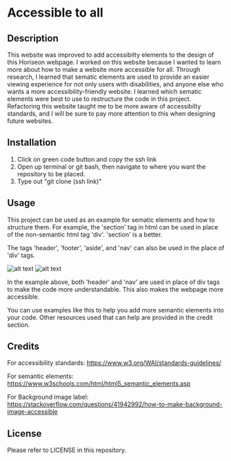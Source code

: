 # Accessible to all

## Description
This website was improved to add accessibilty elements to the design of this Horiseon webpage. I worked on this website because I wanted to learn more about how to make a website more accessible for all. Through research, I learned that sematic elements are used to provide an easier viewing experience for not only users with disabilities, and anyone else who wants a more accessibility-friendly website. I learned which sematic elements were best to use to restructure the code in this project. Refactoring this website taught me to be more aware of accessibilty standards, and I will be sure to pay more attention to this when designing future websites.

## Installation
1. Click on green code button and copy the ssh link
2. Open up terminal or git bash, then navigate to where you want the repository to be placed.
3. Type out "git clone (ssh link)"

## Usage
This project can be used as an example for sematic elements and how to structure them. For example, the 'section' tag in html can be used in place of the non-semantic html tag 'div'. 'section' is a better. 

The tags 'header', 'footer', 'aside', and 'nav' can also be used in the place of 'div' tags. 

![alt text](assets/images/code-with-div.png)
![alt text](assets/images/code-without-div.png)

In the example above, both 'header' and 'nav' are used in place of div tags to make the code more understandable. This also makes the webpage more accessible. 

You can use examples like this to help you add more semantic elements into your code. Other resources used that can help are provided in the credit section.

## Credits
For accessibility standards: https://www.w3.org/WAI/standards-guidelines/

For semantic elements: https://www.w3schools.com/html/html5_semantic_elements.asp

For Background image label: https://stackoverflow.com/questions/41942992/how-to-make-background-image-accessible

## License
Please refer to LICENSE in this repository.
